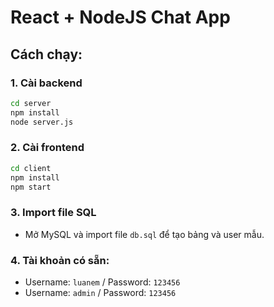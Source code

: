 
# React + NodeJS Chat App

## Cách chạy:

### 1. Cài backend
```bash
cd server
npm install
node server.js
```

### 2. Cài frontend
```bash
cd client
npm install
npm start
```

### 3. Import file SQL
- Mở MySQL và import file `db.sql` để tạo bảng và user mẫu.

### 4. Tài khoản có sẵn:
- Username: `luanem` / Password: `123456`
- Username: `admin` / Password: `123456`
